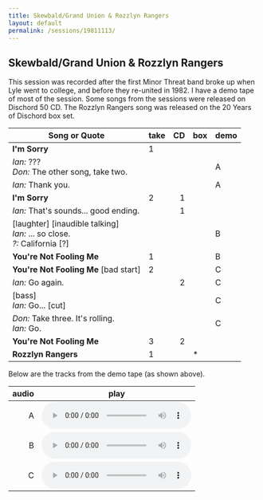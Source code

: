 ```yaml
---
title: Skewbald/Grand Union & Rozzlyn Rangers
layout: default
permalink: /sessions/19811113/
---
```


## Skewbald/Grand Union & Rozzlyn Rangers

This session was recorded after the first Minor Threat band broke up when Lyle went to college, and before they re-united in 1982.
I have a demo tape of most of the session. Some songs from the sessions were released on Dischord 50 CD.
The Rozzlyn Rangers song was released on the 20 Years of Dischord box set.

Song or Quote | take | CD | box | demo
------------- | ---- | -: | --- | ----
**I'm Sorry** | 1
*Ian:* ???<BR>*Don:* The other song, take two. | | | | A
*Ian:* Thank you. | | | | A
**I'm Sorry** | 2 | 1 |
*Ian:* That's sounds... good ending. | | 1
[laughter] [inaudible talking]<BR>*Ian:* ... so close.<BR>*?:* California [?] | | | | B
**You're Not Fooling Me** | 1 | | | B
**You're Not Fooling Me** [bad start] | 2 | | | C
*Ian:* Go again. | | 2 | | C
[bass]<BR>*Ian:* Go... [cut] | | | | C
*Don:* Take three. It's rolling.<BR>*Ian:* Go. | | | | C
**You're Not Fooling Me** | 3 | 2
**Rozzlyn Rangers** | 1 | | *

Below are the tracks from the demo tape (as shown above).

audio | play
-----:| ----
    A | <audio controls src="https://mosher.mine.nu/audio/threatbase/19811113/1981111301t2pre.mp3">1981111301t2pre.mp3</audio>
    B | <audio controls src="https://mosher.mine.nu/audio/threatbase/19811113/1981111302t1.mp3">1981111302t1.mp3</audio>
    C | <audio controls src="https://mosher.mine.nu/audio/threatbase/19811113/1981111302t2.mp3">1981111302t2.mp3</audio>

